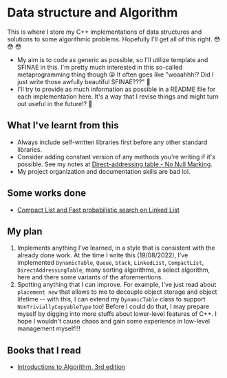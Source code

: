 # Data structure and Algorithm
This is where I store my C++ implementations of data structures and solutions to some algorithmic problems. Hopefully I'll get all of this right. &#128563; &#128563; &#128563; 

* My aim is to code as generic as possible, so I'll utilize template and SFINAE in this. I'm pretty much interested in this so-called metaprogramming thing though &#128541; It often goes like "woaahhh!? Did I just write those awfully beautiful SFINAE???" &#129325;
* I'll try to provide as much information as possible in a README file for each implementation here. It's a way that I revise things and might turn out useful in the future!? &#129488;

## What I've learnt from this
* Always include self-written libraries first before any other standard libraries.
* Consider adding constant version of any methods you're writing if it's possible. See my notes at [Direct-addressing table - No Null Marking](https://github.com/HuyDNA/DSA/tree/main/Data%20structures/Direct-addressing%20table).
* My project organization and documentation skills are bad lol.

## Some works done
* [Compact List and Fast probabilistic search on Linked List](https://github.com/HuyDNA/DSA/tree/main/Data%20structures/Linked%20list/Compact%20list)

## My plan
1. Implements anything I've learned, in a style that is consistent with the already done work. At the time I write this (19/08/2022), I've implemented `DynamicTable`, `Queue`, `Stack`, `LinkedList`, `CompactList`, `DirectAddressingTable`, many sorting algorithms, a select algorithm, here and there some variants of the aforementions.
2. Spotting anything that I can improve. For example, I've just read about `placement new` that allows to me to decouple object storage and object lifetime -- with this, I can extend my `DynamicTable` class to support `NonTriviallyCopyableType` too! Before I could do that, I may prepare myself by digging into more stuffs about lower-level features of C++. I hope I wouldn't cause chaos and gain some experience in low-level management myself!!! 

## Books that I read
* [Introductions to Algorithm, 3rd edition](https://www.amazon.com/Introduction-Algorithms-3rd-MIT-Press/dp/0262033844) 
